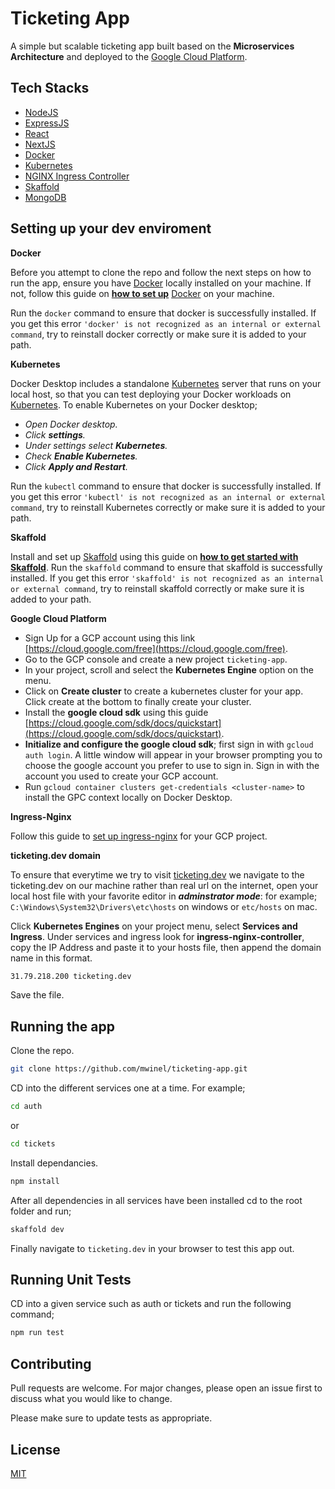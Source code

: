 # Ticketing App

A simple but scalable ticketing app built based on the **Microservices Architecture** and deployed to the [Google Cloud Platform](https://cloud.google.com/).

## Tech Stacks

- [NodeJS](https://nodejs.org/en/)
- [ExpressJS](https://expressjs.com/)
- [React](https://reactjs.org/)
- [NextJS](https://nextjs.org/)
- [Docker](https://www.docker.com/)
- [Kubernetes](https://kubernetes.io/)
- [NGINX Ingress Controller](https://kubernetes.github.io/ingress-nginx/)
- [Skaffold](https://skaffold.dev/)
- [MongoDB](https://www.mongodb.com/)

## Setting up your dev enviroment

**Docker**

Before you attempt to clone the repo and follow the next steps on how to run the app, ensure you have [Docker](https://www.docker.com/) locally installed on your machine. If not, follow this guide on **[how to set up](https://www.docker.com/get-started)** [Docker](https://www.docker.com/) on your machine.

Run the ` docker ` command to ensure that docker is successfully installed. If you get this error ` 'docker' is not recognized as an internal or external command `, try to reinstall docker correctly or make sure it is added to your path. 

**Kubernetes**

Docker Desktop includes a standalone [Kubernetes](https://kubernetes.io/) server that runs on your local host, so that you can test deploying your Docker workloads on [Kubernetes](https://kubernetes.io/). To enable Kubernetes on your Docker desktop;

- *Open Docker desktop.*
- *Click **settings**.*
- *Under settings select **Kubernetes**.*
- *Check **Enable Kubernetes**.*
- *Click **Apply and Restart**.*

Run the ` kubectl ` command to ensure that docker is successfully installed. If you get this error ` 'kubectl' is not recognized as an internal or external command `, try to reinstall Kubernetes correctly or make sure it is added to your path.

**Skaffold**

Install and set up [Skaffold](https://skaffold.dev/) using this guide on **[how to get started with Skaffold](https://skaffold.dev/docs/quickstart/)**. Run the ` skaffold ` command to ensure that skaffold is successfully installed. If you get this error ` 'skaffold' is not recognized as an internal or external command `, try to reinstall skaffold correctly or make sure it is added to your path.

**Google Cloud Platform**
- Sign Up for a GCP account using this link [https://cloud.google.com/free](https://cloud.google.com/free).
- Go to the GCP console and create a new project ` ticketing-app `.
- In your project, scroll and select the **Kubernetes Engine** option on the menu.
- Click on **Create cluster** to create a kubernetes cluster for your app. Click create at the bottom to finally create your cluster.
- Install the **google cloud sdk** using this guide [https://cloud.google.com/sdk/docs/quickstart](https://cloud.google.com/sdk/docs/quickstart).
- **Initialize and configure the google cloud sdk**; first sign in with ` gcloud auth login `. A little window will appear in your browser prompting you to choose the google account you prefer to use to sign in. Sign in with the account you used to create your GCP account.
- Run ` gcloud container clusters get-credentials <cluster-name> ` to install the GPC context locally on Docker Desktop.

**Ingress-Nginx**

Follow this guide to [set up ingress-nginx](https://kubernetes.github.io/ingress-nginx/deploy/#gce-gke) for your GCP project.

**ticketing.dev domain**

To ensure that everytime we try to visit [ticketing.dev]() we navigate to the ticketing.dev on our machine rather than real url on the internet, open your local host file with your favorite editor in ***adminstrator mode***: for example; ` C:\Windows\System32\Drivers\etc\hosts ` on windows or ` etc/hosts ` on mac.

Click **Kubernetes Engines** on your project menu, select **Services and Ingress**. Under services and ingress look for **ingress-nginx-controller**, copy the IP Address and paste it to your hosts file, then append the domain name in this format.

```bash
31.79.218.200 ticketing.dev
```
Save the file.

## Running the app

Clone the repo.
```bash
git clone https://github.com/mwinel/ticketing-app.git
```

CD into the different services one at a time. For example;
```bash
cd auth
```
or 
```bash
cd tickets
```

Install dependancies.
```bash
npm install
```

After all dependencies in all services have been installed cd to the root folder and run;
```bash
skaffold dev
```

Finally navigate to ` ticketing.dev ` in your browser to test this app out.

## Running Unit Tests

CD into a given service such as auth or tickets and run the following command;
```bash
npm run test
```

## Contributing
Pull requests are welcome. For major changes, please open an issue first to discuss what you would like to change.

Please make sure to update tests as appropriate.

## License
[MIT](https://choosealicense.com/licenses/mit/)